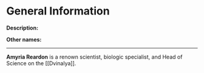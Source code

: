 # General Information
**Description:** 

**Other names:** 

---
**Amyria Reardon** is a renown scientist, biologic specialist, and Head of Science on the [[Dvinalya]].
